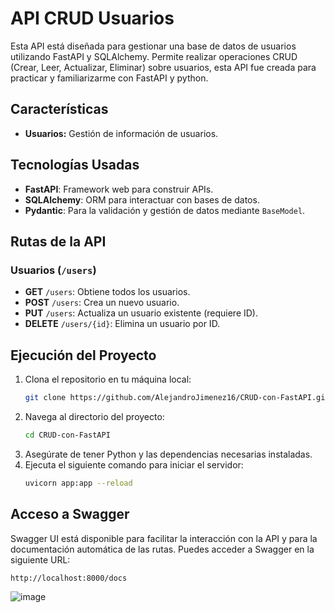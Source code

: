 # API CRUD Usuarios

Esta API está diseñada para gestionar una base de datos de usuarios utilizando FastAPI y SQLAlchemy. Permite realizar operaciones CRUD (Crear, Leer, Actualizar, Eliminar) sobre usuarios, esta API fue creada para practicar y familiarizarme con FastAPI y python.

## Características

- **Usuarios:** Gestión de información de usuarios.

## Tecnologías Usadas

- **FastAPI**: Framework web para construir APIs.
- **SQLAlchemy**: ORM para interactuar con bases de datos.
- **Pydantic**: Para la validación y gestión de datos mediante `BaseModel`.

## Rutas de la API

### Usuarios (`/users`)

- **GET** `/users`: Obtiene todos los usuarios.
- **POST** `/users`: Crea un nuevo usuario.
- **PUT** `/users`: Actualiza un usuario existente (requiere ID).
- **DELETE** `/users/{id}`: Elimina un usuario por ID.

## Ejecución del Proyecto

1. Clona el repositorio en tu máquina local:
   ```bash
   git clone https://github.com/AlejandroJimenez16/CRUD-con-FastAPI.git

2. Navega al directorio del proyecto:
   ```bash
   cd CRUD-con-FastAPI
   
3. Asegúrate de tener Python y las dependencias necesarias instaladas.
4. Ejecuta el siguiente comando para iniciar el servidor:
   ```bash
   uvicorn app:app --reload

## Acceso a Swagger

Swagger UI está disponible para facilitar la interacción con la API y para la documentación automática de las rutas. Puedes acceder a Swagger en la siguiente URL:

`http://localhost:8000/docs`

![image](https://github.com/user-attachments/assets/bc7584b2-3de0-478b-b6fb-9eb842268c7d)

